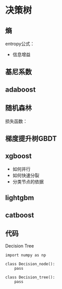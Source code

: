 # 决策树

## 熵
entropy公式：

- 信息增益

## 基尼系数


## adaboost


## 随机森林

损失函数：


## 梯度提升树GBDT




## xgboost
- 如何并行
- 如何快速分裂
- 分类节点的依据

## lightgbm

## catboost


## 代码

Decision Tree


```
import numpy as np

class Decision_node():
    pass

class Decision_tree():
    pass
```
